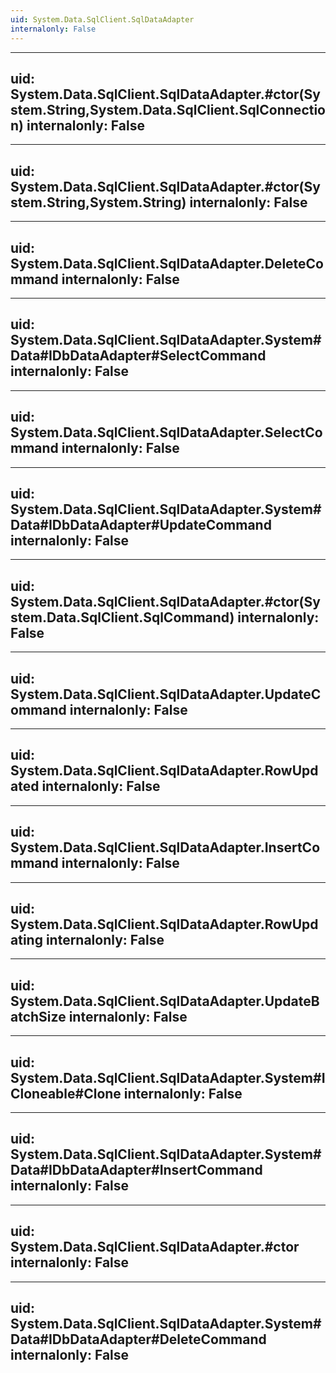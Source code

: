 ```yaml
---
uid: System.Data.SqlClient.SqlDataAdapter
internalonly: False
---
```


---
uid: System.Data.SqlClient.SqlDataAdapter.#ctor(System.String,System.Data.SqlClient.SqlConnection)
internalonly: False
---

---
uid: System.Data.SqlClient.SqlDataAdapter.#ctor(System.String,System.String)
internalonly: False
---

---
uid: System.Data.SqlClient.SqlDataAdapter.DeleteCommand
internalonly: False
---

---
uid: System.Data.SqlClient.SqlDataAdapter.System#Data#IDbDataAdapter#SelectCommand
internalonly: False
---

---
uid: System.Data.SqlClient.SqlDataAdapter.SelectCommand
internalonly: False
---

---
uid: System.Data.SqlClient.SqlDataAdapter.System#Data#IDbDataAdapter#UpdateCommand
internalonly: False
---

---
uid: System.Data.SqlClient.SqlDataAdapter.#ctor(System.Data.SqlClient.SqlCommand)
internalonly: False
---

---
uid: System.Data.SqlClient.SqlDataAdapter.UpdateCommand
internalonly: False
---

---
uid: System.Data.SqlClient.SqlDataAdapter.RowUpdated
internalonly: False
---

---
uid: System.Data.SqlClient.SqlDataAdapter.InsertCommand
internalonly: False
---

---
uid: System.Data.SqlClient.SqlDataAdapter.RowUpdating
internalonly: False
---

---
uid: System.Data.SqlClient.SqlDataAdapter.UpdateBatchSize
internalonly: False
---

---
uid: System.Data.SqlClient.SqlDataAdapter.System#ICloneable#Clone
internalonly: False
---

---
uid: System.Data.SqlClient.SqlDataAdapter.System#Data#IDbDataAdapter#InsertCommand
internalonly: False
---

---
uid: System.Data.SqlClient.SqlDataAdapter.#ctor
internalonly: False
---

---
uid: System.Data.SqlClient.SqlDataAdapter.System#Data#IDbDataAdapter#DeleteCommand
internalonly: False
---
